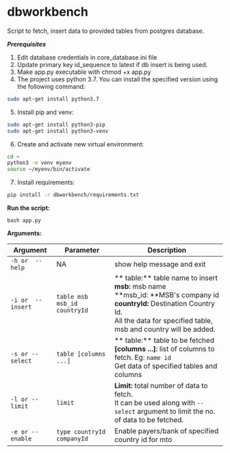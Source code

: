 # dbworkbench
Script to fetch, insert data to provided tables from postgres database.

***Prerequisites***
1. Edit database credentials in core_database.ini file
2. Update primary key id_sequence to latest if db insert is being used.
3. Make app.py executable with chmod +x app.py
4. The project uses python 3.7. You can install the specified version using the following command:
```bash
sudo apt-get install python3.7
```
5. Install pip and venv:
```bash
sudo apt-get install python3-pip
sudo apt-get install python3-venv
```
6. Create and activate new virtual environment:
```bash
cd ~
python3 -m venv myenv
source ~/myenv/bin/activate
```
7. Install requirements:
```bash
pip install -r dbworkbench/requirements.txt
```

****Run the script:****

`bash app.py `

****Arguments:****

| Argument    | Parameter  | Description  |
| ---------------- | ------------ | ------------ |
|`-h or  --help`   | NA   |  show help message and exit |
|`-i or  --insert`  | `table msb msb_id countryId`  | ** table:** table name to insert</br>**msb:** msb name </br> **msb_id: **MSB's company id</br> **countryId:** Destination Country Id. </br>All the data for specified table, msb and country will be added. |
|`-s or --select ` | `table [columns ...]` |   ** table:** table to be fetched </br> **[columns ...]**: list of columns to fetch. Eg: `name id `</br>Get data of specified tables and columns |
|`-l or --limit `    | `limit`  | **Limit:** total number of data to fetch. </br>It can be used along with `--select` argument to limit the no. of data to be fetched. |
|`-e or --enable` | `type countryId companyId ` | Enable payers/bank of specified country id for mto |
